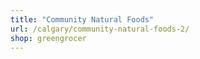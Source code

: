 ```yaml
---
title: "Community Natural Foods"
url: /calgary/community-natural-foods-2/
shop: greengrocer
---
```

